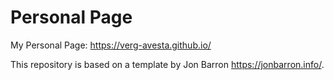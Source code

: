 # Personal Page
My Personal Page: https://verg-avesta.github.io/

This repository is based on a template by Jon Barron https://jonbarron.info/. 

